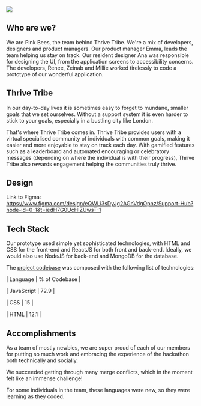 <img src="[https://media.giphy.com/media/WUlplcMpOCEmTGBtBW/giphy.gif](https://github.com/ReneeIbeji/ThriveTribe/blob/main/thrive/public/Assets/Screenshot%202024-07-07%20at%2012.14.07.png)">


## Who are we?

 We are Pink Bees, the team behind Thrive Tribe. We're a mix of developers, designers and product managers. Our product manager Emma, leads the team helping us stay on track. Our resident designer Ana was responsible for designing the UI, from the application screens to accessibility concerns. The developers, Renee, Zeinab and Millie worked tirelessly to code a prototype of our wonderful application.

## Thrive Tribe

 In our day-to-day lives it is sometimes easy to forget to mundane, smaller goals that we set ourselves. Without a support system it is even harder to stick to your goals, especially in a bustling city like London.

 That's where Thrive Tribe comes in. Thrive Tribe provides users with a virtual specialised community of individuals with common goals, making it easier and more enjoyable to stay on track each day. With gamified features such as a leaderboard and automated encouraging or celebratory messages (depending on where the individual is with their progress), Thrive Tribe also rewards engagement helping the communities truly thrive.

## Design

Link to Figma: https://www.figma.com/design/eQWLi3sDyJg2AGnVdgOpnz/Support-Hub?node-id=0-1&t=iedH7G0UcHIZUwsT-1

## Tech Stack

 Our prototype used simple yet sophisticated technologies, with HTML and CSS for the front-end and ReactJS for both front and back-end. Ideally, we would also use NodeJS for back-end and MongoDB for the database.

The [project codebase](https://github.com/ReneeIbeji/HuddleHiveHackathon) was composed with the following list of technologies:

| Language | % of Codebase |

| JavaScript | 72.9 |

| CSS | 15 |

| HTML | 12.1 |

## Accomplishments

As a team of mostly newbies, we are super proud of each of our members for putting so much work and embracing the experience of the hackathon both technically and socially. 

We succeeded getting through many merge conflicts, which in the moment felt like an immense challenge!

 For some individuals in the team, these languages were new, so they were learning as they coded.

